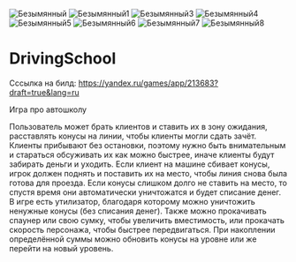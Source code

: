 ![Безымянный](https://user-images.githubusercontent.com/86070050/229615767-cbd18ad3-5906-4b5d-8ebf-bb508146eabf.png)
![Безымянный1](https://user-images.githubusercontent.com/86070050/229615784-725b3400-620f-4dce-ae16-0b754a463075.png)
![Безымянный3](https://user-images.githubusercontent.com/86070050/229615797-9976979d-dcd0-420f-9cc5-45d3cf4962d9.png)
![Безымянный4](https://user-images.githubusercontent.com/86070050/229615848-5a7f748e-3641-4088-a490-7ef839386460.png)
![Безымянный5](https://user-images.githubusercontent.com/86070050/229615859-80b782da-c65d-44cf-9a96-c16468b81a6b.png)
![Безымянный6](https://user-images.githubusercontent.com/86070050/229615888-d7f3f494-3c82-457e-a900-7cac31e7730d.png)
![Безымянный7](https://user-images.githubusercontent.com/86070050/229615910-d7ec77db-ae0e-4247-9cbb-90018534a5d2.png)
![Безымянный8](https://user-images.githubusercontent.com/86070050/229615927-8d0f86ee-6a28-4c38-b300-b34426a434b8.png)
# DrivingSchool
Сссылка на билд:  https://yandex.ru/games/app/213683?draft=true&lang=ru

Игра про автошколу

Пользователь может брать клиентов и ставить их в зону ожидания, расставлять конусы на линии, чтобы клиенты могли сдать зачёт. Клиенты прибывают без остановки, поэтому нужно быть внимательным и стараться обсуживать их как можно быстрее, иначе клиенты будут забирать деньги и уходить. Если клиент на машине сбивает конусы, игрок должен поднять и поставить их на место, чтобы линия снова была готова для проезда. Если конусы слишком долго не ставить на место, то спустя время они автоматически уничтожатся и будет списание денег. В игре есть утилизатор, благодаря которому можно уничтожить ненужные конусы (без списания денег). Также можно прокачивать спаунер или свою сумку, чтобы увеличить вместимость, или прокачать скорость персонажа, чтобы быстрее передвигаться. При накоплении определённой суммы можно обновить конусы на уровне или же перейти на новый уровень.
